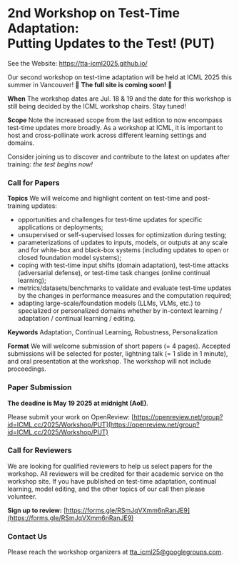 # 2nd Workshop on Test-Time Adaptation:<br>Putting Updates to the Test! (PUT)

See the Website: https://tta-icml2025.github.io/

Our second workshop on test-time adaptation will be held at ICML 2025 this summer in Vancouver! 🚧 **The full site is coming soon!** 🚧

**When** The workshop dates are Jul. 18 & 19 and the date for this workshop is still being decided by the ICML workshop chairs. Stay tuned!

**Scope** Note the increased scope from the last edition to now encompass test-time updates more broadly.
As a workshop at ICML, it is important to host and cross-pollinate work across different learning settings and domains.

Consider joining us to discover and contribute to the latest on updates after training: _the test begins now!_

### Call for Papers

**Topics** We will welcome and highlight content on test-time and post-training updates:

- opportunities and challenges for test-time updates for specific applications or deployments;
- unsupervised or self-supervised losses for optimization during testing;
- parameterizations of updates to inputs, models, or outputs at any scale and for white-box and black-box systems (including updates to open or closed foundation model systems);
- coping with test-time input shifts (domain adaptation), test-time attacks (adversarial defense), or test-time task changes (online continual learning);
- metrics/datasets/benchmarks to validate and evaluate test-time updates by the changes in performance measures and the computation required;
- adapting large-scale/foundation models (LLMs, VLMs, etc.) to specialized or personalized domains whether by in-context learning / adaptation / continual learning / editing.

**Keywords** Adaptation, Continual Learning, Robustness, Personalization

**Format**
We will welcome submission of short papers (= 4 pages). Accepted submissions will be selected for poster, lightning talk (= 1 slide in 1 minute), and oral presentation at the workshop.
The workshop will not include proceedings.

### Paper Submission

**The deadine is May 19 2025 at midnight (AoE)**.

Please submit your work on OpenReview: [https://openreview.net/group?id=ICML.cc/2025/Workshop/PUT](https://openreview.net/group?id=ICML.cc/2025/Workshop/PUT)

### Call for Reviewers

We are looking for qualified reviewers to help us select papers for the workshop.
All reviewers will be credited for their academic service on the workshop site.
If you have published on test-time adaptation, continual learning, model editing, and the other topics of our call then please volunteer.

**Sign up to review:** [https://forms.gle/RSmJqVXmm6nRanJE9](https://forms.gle/RSmJqVXmm6nRanJE9)

### Contact Us

Please reach the workshop organizers at [tta_icml25@googlegroups.com](mailto:tta_icml25@googlegroups.com).
